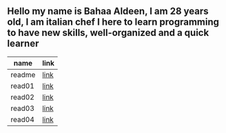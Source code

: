 

## Hello my name is Bahaa Aldeen, I am 28 years old, I am italian chef I here to learn programming to have new skills, well-organized and a quick learner


| name  | link |
| ----------- | ----------- |
| readme  | [link](https://baha2ka.github.io/reading-notes/)     
|  read01 | [link](https://baha2ka.github.io/reading-notes/read01)|
|  read02 | [link](https://baha2ka.github.io/reading-notes/read02)|
|  read03 | [link](https://baha2ka.github.io/reading-notes/read03)|
|  read04 | [link](https://baha2ka.github.io/reading-notes/read03) |